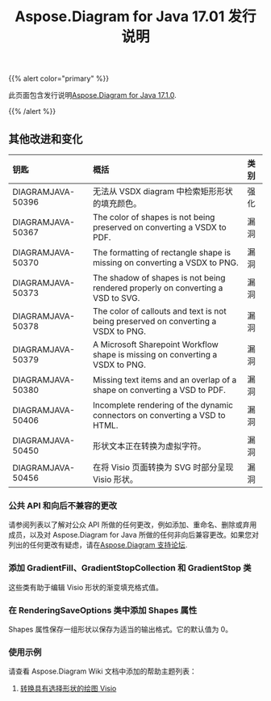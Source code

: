 ﻿---
title: Aspose.Diagram for Java 17.01 发行说明
type: docs
weight: 120
url: /zh/java/aspose-diagram-for-java-17-01-release-notes/
---
{{% alert color="primary" %}} 

此页面包含发行说明[Aspose.Diagram for Java 17.1.0](https://docs.aspose.com/diagram/java/aspose-diagram-for-java-17-01-release-notes/).

{{% /alert %}} 
## **其他改进和变化**

|**钥匙**|**概括**|**类别**|
|:- |:- |:- |
|DIAGRAMJAVA-50396|无法从 VSDX diagram 中检索矩形形状的填充颜色。|强化|
|DIAGRAMJAVA-50367|The color of shapes is not being preserved on converting a VSDX to PDF.|漏洞|
|DIAGRAMJAVA-50370|The formatting of rectangle shape is missing on converting a VSDX to PNG.|漏洞|
|DIAGRAMJAVA-50373|The shadow of shapes is not being rendered properly on converting a VSD to SVG.|漏洞|
|DIAGRAMJAVA-50378|The color of callouts and text is not being preserved on converting a VSDX to PNG.|漏洞|
|DIAGRAMJAVA-50379|A Microsoft Sharepoint Workflow shape is missing on converting a VSDX to PNG.|漏洞|
|DIAGRAMJAVA-50380|Missing text items and an overlap of a shape on converting a VSD to PDF.|漏洞|
|DIAGRAMJAVA-50406|Incomplete rendering of the dynamic connectors on converting a VSD to HTML.|漏洞|
|DIAGRAMJAVA-50450|形状文本正在转换为虚拟字符。|漏洞|
|DIAGRAMJAVA-50456|在将 Visio 页面转换为 SVG 时部分呈现 Visio 形状。|漏洞|

### **公共 API 和向后不兼容的更改**
请参阅列表以了解对公众 API 所做的任何更改，例如添加、重命名、删除或弃用成员，以及对 Aspose.Diagram for Java 所做的任何非向后兼容更改。如果您对列出的任何更改有疑虑，请在[Aspose.Diagram 支持论坛](https://forum.aspose.com/c/diagram/17).
### **添加 GradientFill、GradientStopCollection 和 GradientStop 类**
这些类有助于编辑 Visio 形状的渐变填充格式值。
### **在 RenderingSaveOptions 类中添加 Shapes 属性**
Shapes 属性保存一组形状以保存为适当的输出格式。它的默认值为 0。
### **使用示例**
请查看 Aspose.Diagram Wiki 文档中添加的帮助主题列表：

1. [转换具有选择形状的绘图 Visio]()
